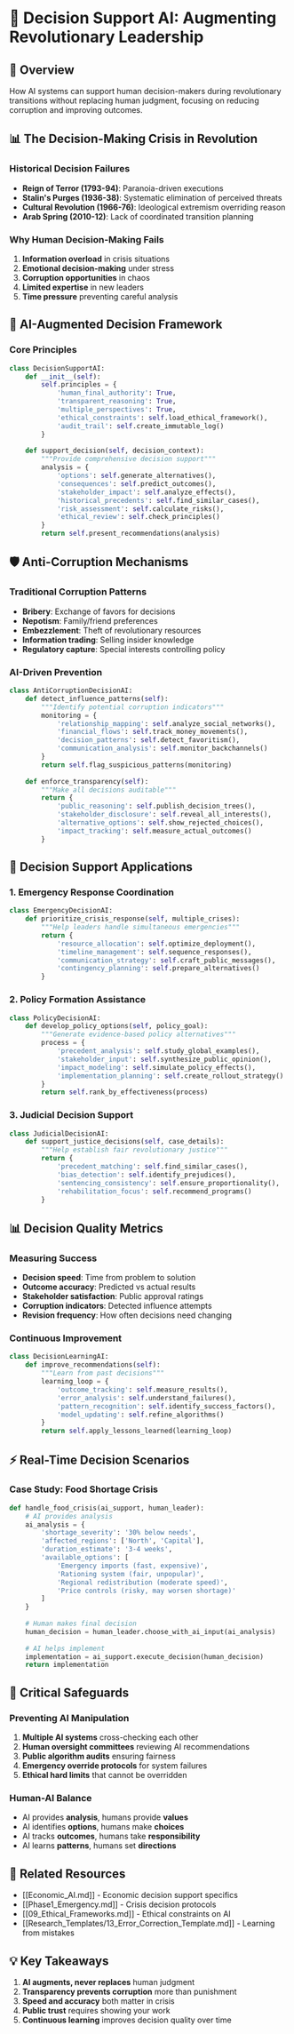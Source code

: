 # 🧠 Decision Support AI: Augmenting Revolutionary Leadership

## 🎯 Overview
How AI systems can support human decision-makers during revolutionary transitions without replacing human judgment, focusing on reducing corruption and improving outcomes.

## 📊 The Decision-Making Crisis in Revolution

### Historical Decision Failures
- **Reign of Terror (1793-94)**: Paranoia-driven executions
- **Stalin's Purges (1936-38)**: Systematic elimination of perceived threats
- **Cultural Revolution (1966-76)**: Ideological extremism overriding reason
- **Arab Spring (2010-12)**: Lack of coordinated transition planning

### Why Human Decision-Making Fails
1. **Information overload** in crisis situations
2. **Emotional decision-making** under stress
3. **Corruption opportunities** in chaos
4. **Limited expertise** in new leaders
5. **Time pressure** preventing careful analysis

## 🤖 AI-Augmented Decision Framework

### Core Principles
```python
class DecisionSupportAI:
    def __init__(self):
        self.principles = {
            'human_final_authority': True,
            'transparent_reasoning': True,
            'multiple_perspectives': True,
            'ethical_constraints': self.load_ethical_framework(),
            'audit_trail': self.create_immutable_log()
        }
    
    def support_decision(self, decision_context):
        """Provide comprehensive decision support"""
        analysis = {
            'options': self.generate_alternatives(),
            'consequences': self.predict_outcomes(),
            'stakeholder_impact': self.analyze_effects(),
            'historical_precedents': self.find_similar_cases(),
            'risk_assessment': self.calculate_risks(),
            'ethical_review': self.check_principles()
        }
        return self.present_recommendations(analysis)
```

## 🛡️ Anti-Corruption Mechanisms

### Traditional Corruption Patterns
- **Bribery**: Exchange of favors for decisions
- **Nepotism**: Family/friend preferences
- **Embezzlement**: Theft of revolutionary resources
- **Information trading**: Selling insider knowledge
- **Regulatory capture**: Special interests controlling policy

### AI-Driven Prevention
```python
class AntiCorruptionDecisionAI:
    def detect_influence_patterns(self):
        """Identify potential corruption indicators"""
        monitoring = {
            'relationship_mapping': self.analyze_social_networks(),
            'financial_flows': self.track_money_movements(),
            'decision_patterns': self.detect_favoritism(),
            'communication_analysis': self.monitor_backchannels()
        }
        return self.flag_suspicious_patterns(monitoring)
    
    def enforce_transparency(self):
        """Make all decisions auditable"""
        return {
            'public_reasoning': self.publish_decision_trees(),
            'stakeholder_disclosure': self.reveal_all_interests(),
            'alternative_options': self.show_rejected_choices(),
            'impact_tracking': self.measure_actual_outcomes()
        }
```

## 🎨 Decision Support Applications

### 1. Emergency Response Coordination
```python
class EmergencyDecisionAI:
    def prioritize_crisis_response(self, multiple_crises):
        """Help leaders handle simultaneous emergencies"""
        return {
            'resource_allocation': self.optimize_deployment(),
            'timeline_management': self.sequence_responses(),
            'communication_strategy': self.craft_public_messages(),
            'contingency_planning': self.prepare_alternatives()
        }
```

### 2. Policy Formation Assistance
```python
class PolicyDecisionAI:
    def develop_policy_options(self, policy_goal):
        """Generate evidence-based policy alternatives"""
        process = {
            'precedent_analysis': self.study_global_examples(),
            'stakeholder_input': self.synthesize_public_opinion(),
            'impact_modeling': self.simulate_policy_effects(),
            'implementation_planning': self.create_rollout_strategy()
        }
        return self.rank_by_effectiveness(process)
```

### 3. Judicial Decision Support
```python
class JudicialDecisionAI:
    def support_justice_decisions(self, case_details):
        """Help establish fair revolutionary justice"""
        return {
            'precedent_matching': self.find_similar_cases(),
            'bias_detection': self.identify_prejudices(),
            'sentencing_consistency': self.ensure_proportionality(),
            'rehabilitation_focus': self.recommend_programs()
        }
```

## 📊 Decision Quality Metrics

### Measuring Success
- **Decision speed**: Time from problem to solution
- **Outcome accuracy**: Predicted vs actual results
- **Stakeholder satisfaction**: Public approval ratings
- **Corruption indicators**: Detected influence attempts
- **Revision frequency**: How often decisions need changing

### Continuous Improvement
```python
class DecisionLearningAI:
    def improve_recommendations(self):
        """Learn from past decisions"""
        learning_loop = {
            'outcome_tracking': self.measure_results(),
            'error_analysis': self.understand_failures(),
            'pattern_recognition': self.identify_success_factors(),
            'model_updating': self.refine_algorithms()
        }
        return self.apply_lessons_learned(learning_loop)
```

## ⚡ Real-Time Decision Scenarios

### Case Study: Food Shortage Crisis
```python
def handle_food_crisis(ai_support, human_leader):
    # AI provides analysis
    ai_analysis = {
        'shortage_severity': '30% below needs',
        'affected_regions': ['North', 'Capital'],
        'duration_estimate': '3-4 weeks',
        'available_options': [
            'Emergency imports (fast, expensive)',
            'Rationing system (fair, unpopular)',
            'Regional redistribution (moderate speed)',
            'Price controls (risky, may worsen shortage)'
        ]
    }
    
    # Human makes final decision
    human_decision = human_leader.choose_with_ai_input(ai_analysis)
    
    # AI helps implement
    implementation = ai_support.execute_decision(human_decision)
    return implementation
```

## 🚨 Critical Safeguards

### Preventing AI Manipulation
1. **Multiple AI systems** cross-checking each other
2. **Human oversight committees** reviewing AI recommendations
3. **Public algorithm audits** ensuring fairness
4. **Emergency override protocols** for system failures
5. **Ethical hard limits** that cannot be overridden

### Human-AI Balance
- AI provides **analysis**, humans provide **values**
- AI identifies **options**, humans make **choices**
- AI tracks **outcomes**, humans take **responsibility**
- AI learns **patterns**, humans set **directions**

## 🔗 Related Resources
- [[Economic_AI.md]] - Economic decision support specifics
- [[Phase1_Emergency.md]] - Crisis decision protocols
- [[09_Ethical_Frameworks.md]] - Ethical constraints on AI
- [[Research_Templates/13_Error_Correction_Template.md]] - Learning from mistakes

## 💡 Key Takeaways
1. **AI augments, never replaces** human judgment
2. **Transparency prevents corruption** more than punishment
3. **Speed and accuracy** both matter in crisis
4. **Public trust** requires showing your work
5. **Continuous learning** improves decision quality over time